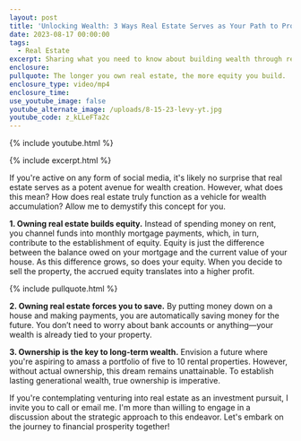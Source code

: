 ```yaml
---
layout: post
title: 'Unlocking Wealth: 3 Ways Real Estate Serves as Your Path to Prosperity'
date: 2023-08-17 00:00:00
tags:
  - Real Estate
excerpt: Sharing what you need to know about building wealth through real estate.
enclosure:
pullquote: The longer you own real estate, the more equity you build.
enclosure_type: video/mp4
enclosure_time:
use_youtube_image: false
youtube_alternate_image: /uploads/8-15-23-levy-yt.jpg
youtube_code: z_kLLeFTa2c
---
```

{% include youtube.html %}

{% include excerpt.html %}

If you're active on any form of social media, it's likely no surprise that real estate serves as a potent avenue for wealth creation. However, what does this mean? How does real estate truly function as a vehicle for wealth accumulation? Allow me to demystify this concept for you.

**1\. Owning real estate builds equity.** Instead of spending money on rent, you channel funds into monthly mortgage payments, which, in turn, contribute to the establishment of equity. Equity is just the difference between the balance owed on your mortgage and the current value of your house. As this difference grows, so does your equity. When you decide to sell the property, the accrued equity translates into a higher profit.

{% include pullquote.html %}

**2\. Owning real estate forces you to save.** By putting money down on a house and making payments, you are automatically saving money for the future. You don’t need to worry about bank accounts or anything—your wealth is already tied to your property.&nbsp;

**3\. Ownership is the key to long-term wealth.** Envision a future where you're aspiring to amass a portfolio of five to 10 rental properties. However, without actual ownership, this dream remains unattainable. To establish lasting generational wealth, true ownership is imperative.

If you're contemplating venturing into real estate as an investment pursuit, I invite you to call or email me. I'm more than willing to engage in a discussion about the strategic approach to this endeavor. Let's embark on the journey to financial prosperity together!